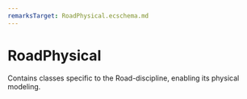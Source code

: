 ```yaml
---
remarksTarget: RoadPhysical.ecschema.md
---
```


# RoadPhysical

Contains classes specific to the Road-discipline, enabling its physical modeling.
